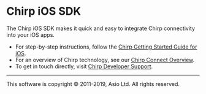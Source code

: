 # Chirp iOS SDK

The Chirp iOS SDK makes it quick and easy to integrate Chirp connectivity into your iOS apps.

* For step-by-step instructions, follow the [Chirp Getting Started Guide for iOS](https://developers.chirp.io/docs/getting-started/ios).
* For an overview of Chirp technology, see our [Chirp Connect Overview](https://developers.chirp.io/docs/).
* To get in touch directly, visit [Chirp Developer Support](https://developers.chirp.io/support).

***

This software is copyright © 2011-2019, Asio Ltd. All rights reserved.
